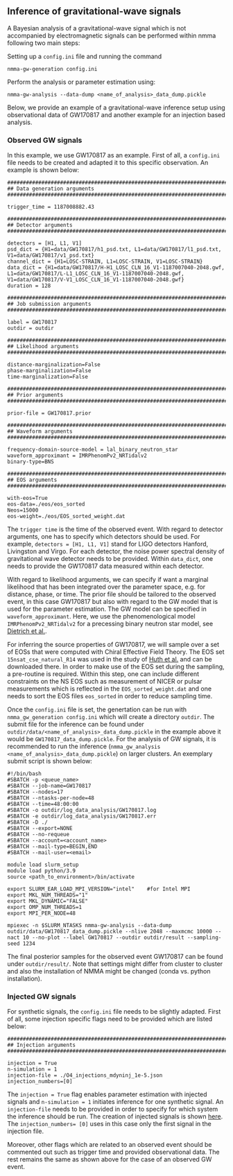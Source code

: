## Inference of gravitational-wave signals

A Bayesian analysis of a gravitational-wave signal which is not accompanied by electromagnetic signals can be performed within nmma following two main steps:

Setting up a `config.ini` file and running the command

	nmma-gw-generation config.ini

Perform the analysis or parameter estimation using:

    nmma-gw-analysis --data-dump <name_of_analysis>_data_dump.pickle

Below, we provide an example of a gravitational-wave inference setup using observational data of GW170817 and another example for an injection based analysis.

### Observed GW signals

In this example, we use GW170817 as an example. First of all, a `config.ini` file needs to be created and adapted it to this specific observation.
An example is shown below:

    ################################################################################
    ## Data generation arguments
    ################################################################################

    trigger_time = 1187008882.43

    ################################################################################
    ## Detector arguments
    ################################################################################

    detectors = [H1, L1, V1]
    psd_dict = {H1=data/GW170817/h1_psd.txt, L1=data/GW170817/l1_psd.txt, V1=data/GW170817/v1_psd.txt}
    channel_dict = {H1=LOSC-STRAIN, L1=LOSC-STRAIN, V1=LOSC-STRAIN}
    data_dict = {H1=data/GW170817/H-H1_LOSC_CLN_16_V1-1187007040-2048.gwf, L1=data/GW170817/L-L1_LOSC_CLN_16_V1-1187007040-2048.gwf, V1=data/GW170817/V-V1_LOSC_CLN_16_V1-1187007040-2048.gwf}
    duration = 128

    ################################################################################
    ## Job submission arguments
    ################################################################################

    label = GW170817
    outdir = outdir

    ################################################################################
    ## Likelihood arguments
    ################################################################################

    distance-marginalization=False
    phase-marginalization=False
    time-marginalization=False

    ################################################################################
    ## Prior arguments
    ################################################################################

    prior-file = GW170817.prior

    ################################################################################
    ## Waveform arguments
    ################################################################################

    frequency-domain-source-model = lal_binary_neutron_star
    waveform_approximant = IMRPhenomPv2_NRTidalv2
    binary-type=BNS

    ################################################################################
    ## EOS arguments
    ################################################################################

    with-eos=True
    eos-data=./eos/eos_sorted
    Neos=15000
    eos-weight=./eos/EOS_sorted_weight.dat

The `trigger time` is the time of the observed event. With regard to detector arguments, one has to specify which detectors should be used. For example, `detectors = [H1, L1, V1]` stand for LIGO detectors Hanford, Livingston and Virgo. For each detector, the noise power spectral density of gravitational wave detector needs to be provided. Within `data_dict`, one needs to provide the GW170817 data measured within each detector.

With regard to likelihood arguments, we can specify if want a marginal likelihood that has been integrated over the parameter space, e.g. for distance, phase, or time. The prior file should be tailored to the observed event, in this case GW170817 but also with regard to the GW model that is used for the parameter estimation. The GW model can be specified in `waveform_approximant`. Here, we use the phenomenological model `IMRPhenomPv2_NRTidalv2` for a precessing binary neutron star model, see [Dietrich et al.](https://pure.mpg.de/rest/items/item_3058536/component/file_3058537/content).

For inferring the source properties of GW170817, we will sample over a set of EOSs that were computed with Chiral Effective Field Theory. The EOS set `15nsat_cse_natural_R14` was used in the study of [Huth et al.](https://www.nature.com/articles/s41586-022-04750-w#data-availability) and can be downloaded there. In order to make use of the EOS set during the sampling, a pre-routine is required. Within this step, one can include different constraints on the NS EOS such as measurement of NICER or pulsar measurements which is reflected in the `EOS_sorted_weight.dat` and one needs to sort the EOS files `eos_sorted` in order to reduce sampling time.

Once the `config.ini` file is set, the genertation can be run with `nmma_gw_generation config.ini` which will create a directory `outdir`. The submit file for the inference can be found under `outdir/data/<name_of_analysis>_data_dump.pickle` in the example above it would be `GW170817_data_dump.pickle`. For the analysis of GW signals, it is recommended to run the inference (`nmma_gw_analysis <name_of_analysis>_data_dump.pickle`) on larger clusters. An exemplary submit script is shown below:

	#!/bin/bash
	#SBATCH -p <queue_name>
	#SBATCH --job-name=GW170817
	#SBATCH --nodes=17
	#SBATCH --ntasks-per-node=48
	#SBATCH --time=48:00:00
	#SBATCH -o outdir/log_data_analysis/GW170817.log
	#SBATCH -e outdir/log_data_analysis/GW170817.err
	#SBATCH -D ./
	#SBATCH --export=NONE
	#SBATCH --no-requeue
	#SBATCH --account=<account_name>
	#SBATCH --mail-type=BEGIN,END
	#SBATCH --mail-user=<email>

	module load slurm_setup
	module load python/3.9
	source <path_to_environment>/bin/activate

	export SLURM_EAR_LOAD_MPI_VERSION="intel"    #for Intel MPI
	export MKL_NUM_THREADS="1"
	export MKL_DYNAMIC="FALSE"
	export OMP_NUM_THREADS=1
	export MPI_PER_NODE=48

	mpiexec -n $SLURM_NTASKS nmma-gw-analysis --data-dump outdir/data/GW170817_data_dump.pickle --nlive 2048 --maxmcmc 10000 --nact 10 --no-plot --label GW170817 --outdir outdir/result --sampling-seed 1234

The final posterior samples for the observed event GW170817 can be found under `outdir/result/`. Note that settings might differ from cluster to cluster and also the installation of NMMA might be changed (conda vs. python installation).


### Injected GW signals

For synthetic signals, the `config.ini` file needs to be slightly adapted. First of all, some injection specific flags need to be provided which are listed below:

	################################################################################
	## Injection arguments
	################################################################################

	injection = True
	n-simulation = 1
	injection-file = ./O4_injections_mdyninj_1e-5.json
	injection_numbers=[0]

The `injection = True` flag enables parameter estimation with injected signals and `n-simulation = 1` initiates inference for one synthetic signal. An `injection-file` needs to be provided in order to specify for which system the inference should be run. The creation of injected signals is shown [here](./data_inj_obs.html). The `injection_numbers= [0]` uses in this case only the first signal in the injection file.

Moreover, other flags which are related to an observed event should be commented out such as trigger time and provided observational data. The rest remains the same as shown above for the case of an observed GW event.
